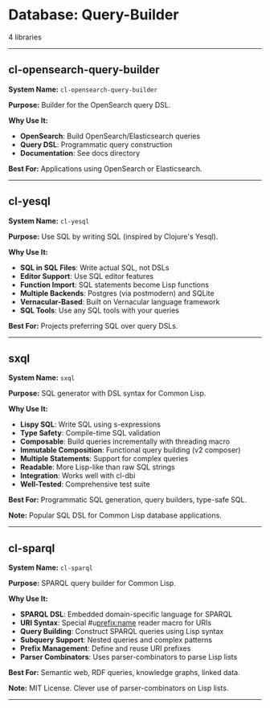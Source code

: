 # Database: Query-Builder

4 libraries

---

## cl-opensearch-query-builder

**System Name:** `cl-opensearch-query-builder`

**Purpose:** Builder for the OpenSearch query DSL.

**Why Use It:**
- **OpenSearch**: Build OpenSearch/Elasticsearch queries
- **Query DSL**: Programmatic query construction
- **Documentation**: See docs directory

**Best For:** Applications using OpenSearch or Elasticsearch.

---


## cl-yesql

**System Name:** `cl-yesql`

**Purpose:** Use SQL by writing SQL (inspired by Clojure's Yesql).

**Why Use It:**
- **SQL in SQL Files**: Write actual SQL, not DSLs
- **Editor Support**: Use SQL editor features
- **Function Import**: SQL statements become Lisp functions
- **Multiple Backends**: Postgres (via postmodern) and SQLite
- **Vernacular-Based**: Built on Vernacular language framework
- **SQL Tools**: Use any SQL tools with your queries

**Best For:** Projects preferring SQL over query DSLs.

---


## sxql

**System Name:** `sxql`

**Purpose:** SQL generator with DSL syntax for Common Lisp.

**Why Use It:**
- **Lispy SQL**: Write SQL using s-expressions
- **Type Safety**: Compile-time SQL validation
- **Composable**: Build queries incrementally with threading macro
- **Immutable Composition**: Functional query building (v2 composer)
- **Multiple Statements**: Support for complex queries
- **Readable**: More Lisp-like than raw SQL strings
- **Integration**: Works well with cl-dbi
- **Well-Tested**: Comprehensive test suite

**Best For:** Programmatic SQL generation, query builders, type-safe SQL.

**Note:** Popular SQL DSL for Common Lisp database applications.

---


## cl-sparql

**System Name:** `cl-sparql`

**Purpose:** SPARQL query builder for Common Lisp.

**Why Use It:**
- **SPARQL DSL**: Embedded domain-specific language for SPARQL
- **URI Syntax**: Special #u<prefix:name> reader macro for URIs
- **Query Building**: Construct SPARQL queries using Lisp syntax
- **Subquery Support**: Nested queries and complex patterns
- **Prefix Management**: Define and reuse URI prefixes
- **Parser Combinators**: Uses parser-combinators to parse Lisp lists

**Best For:** Semantic web, RDF queries, knowledge graphs, linked data.

**Note:** MIT License. Clever use of parser-combinators on Lisp lists.

---




